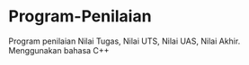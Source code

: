 # Program-Penilaian
Program penilaian Nilai Tugas, Nilai UTS, Nilai UAS, Nilai Akhir. Menggunakan bahasa C++
